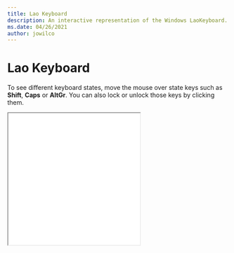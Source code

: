 ```yaml
---
title: Lao Keyboard
description: An interactive representation of the Windows LaoKeyboard. To see different keyboard states, click or move the mouse over the state keys.
ms.date: 04/26/2021
author: jowilco
---
```


# Lao Keyboard

To see different keyboard states, move the mouse over state keys such as **Shift**, **Caps** or **AltGr**. You can also lock or unlock those keys by clicking them.

<iframe src="kbdlao.html" height="300"></iframe>
